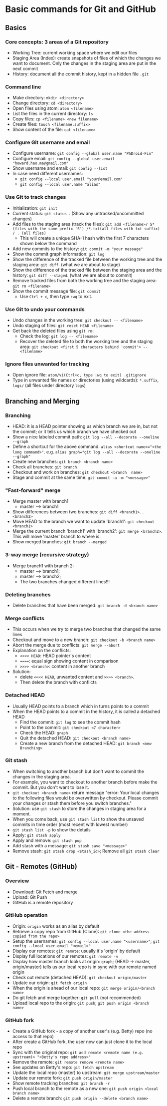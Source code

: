 # Basic commands for Git and GitHub

## Basics
### Core concepts: 3 areas of a Git repository
  * Working Tree: current working space where we edit our files
  * Staging Area (Index): create snapshots of files of which the changes we want to document. Only the changes in the staging area are put in the next commit
  * History: document all the commit history, kept in a hidden file `.git`

### Command line
  * Make directory: `mkdir <directory>`
  * Change directory: `cd <directory>`
  * Open files using atom: `atom <filename>`
  * List the files in the current directory: `ls`
  * Copy files: `cp <filename> <new filename>`
  * Create files: `touch <filename.suffix>`
  * Show content of the file: `cat <filename>`

### Configure Git username and email
  * Configure username: `git config --global user.name "PhDroid-Fin"`
  * Configure email: `git config --global user.email "howard.hao.ma@gmail.com"`
  * Show username and email: `git config --list`
  * In case need different usernames:     
    * `git config --local user.email "your@email.com"`
    * `git config --local user.name "alias"`

### Use Git to track changes
  * Initialization: `git init`
  * Current status: `git status `. (Show any untracked/uncommitted changes)
  * Add files to the staging area (track the files): `git add <filename>/ S* (files with the same prefix 'S') /*.txt(all files with txt suffix) / . (all files)`
    * This will create a unique SHA-1 hash with the first 7 characters shown below the command
  * Add new commits to the history: `git commit -m "your message"
`
  * Show the commit graph information: `git log `
  * Show the difference of the tracked file between the working tree and the staging area: `git diff`. (what we are about to stage)
  * Show the difference of the tracked file between the staging area and the history: `git diff --staged`. (what we are about to commit)
  * Remove tracked files from both the working tree and the staging area: `git rm <filename>`
  * Show the commit message file: `git commit`
    * Use `Ctrl + c`, then type `:wq` to exit.

### Use Git to undo your commands
  * Undo changes in the working tree: `git checkout -- <filename>`
  * Undo staging of files: `git reset HEAD <filename>`
  * Get back the deleted files using `git rm`:
    * Check the log: `git log -- <filename>`
    * Recover the deleted file to both the working tree and the staging area: `git checkout <first 5 characters behind 'commit'> -- <filename>`

### Ignore files unwanted for tracking
  * Open ignore file: `atom/vi(Ctrl+c, type :wq to exit) .gitignore`
  * Type in unwanted file names or directories (using wildcards): `*.suffix`, `logs/` (all files under directory `logs`)

## Branching and Merging
### Branching
  * HEAD: it is a HEAD pointer showing us which branch we are in, but not the commit; or it tells us which branch we have checked out
  * Show a nice labeled commit path: `git log --all --decorate --oneline --graph`
  * Define a shortcut for the above command: `alias <shortcut name>="<the long command>"`. e.g. `alias graph="git log --all --decorate --oneline --graph"`
  * Create new branches: `git branch <branch name>`
  * Check all branches: `git branch`
  * Checkout and work on branches: `git checkout <branch  name>`
  * Stage and commit at the same time: `git commit -a -m "<message>"`
### "Fast-forward" merge
  * Merge master with branch1
    * master --> branch1
  * Show differences between two branches: `git diff <branch1>..<branch2>`
  * Move HEAD to the branch we want to update 'branch1': `git checkout <branch1>`
  * Merge the current branch 'branch1' with 'branch2': `git merge <branch2>`. This will move 'master' branch to where <branch name> is.
  * Show merged branches: `git branch --merged`
### 3-way merge (recursive strategy)
  * Merge branch1 with branch 2:
    * master --> branch1;
    * master --> branch2;
    * The two branches changed different lines!!!
### Deleting branches
  * Delete branches that have been merged: `git branch -d <branch name>`
### Merge conflicts
  * This occurs when we try to merge two branches that changed the same lines
  * Checkout and move to a new branch: `git checkout -b <branch name>`
  * Abort the merge due to conflicts: `git merge --abort`
  * Explanation on the conflicts:
    * `<<<< HEAD`: HEAD pointer's content
    * `====`: equal sign showing content in comparison
    * `>>>> <branch>`: content in another branch
  * Solution:
    * delete `<<<< HEAD`, unwanted content and `>>>> <branch>`.
    * Then delete the branch with conflicts

### Detached HEAD
  * Usually HEAD points to a branch which in turns points to a commit
  * When the HEAD points to a commit in the history, it is called a detached HEAD
    * Find the commit: `git log` to see the commit hash
    * Point to the commit: `git checkout <7 character>`
    * Check the HEAD: `graph`
    * Quit the detached HEAD: `git checkout <branch name>`
    * Create a new branch from the detached HEAD: `git branch <new Branching>`

### Git stash
  * When switching to another branch but don't want to commit the changes in the staging area.
  * For example,  you want to checkout to another branch before make the commit. But you don't want to lose it.
  * `git checkout <branch name>` return message "error: Your local changes to the following files would be overwritten by checkout. Please commit your changes or stash them before you switch branches."
  * Solution: use `git stash` to store the changes in staging area for a moment.
  * When you come back, use `git stash list` to show the unsaved commits in time order (most recent with lowest number)
  * `git stash list -p` to show the details
  * Apply: `git stash apply`
  * Apply and remove: `git stash pop`
  * Add stash with a  message: `git stash save "<message>"`
  * Remove stash: `git stash drop <stash_id>`; Remove all `git stash clear`

## Git - Remotes (GitHub)
### Overview
  * Download: Git Fetch and merge
  * Upload: Git Push
  * GitHub is a remote repository

### GitHub operation
  * Origin: `origin` works as an alias by default
  * Retrieve a copy repo from GitHub (Clone): `git clone <the address copied from the repo>`
  * Setup the usernames: `git config --local user.name "<username>"`; `git config --local user.email "<email>"`
  * Display our remotes: `git remote`: usually it's 'origin' by default
  * Display full locations of our remotes: `git remote -v`
  * Display how master branch looks at origin: `graph`; (HEAD -> master, origin/master) tells us our local repo is in sync with our remote named origin
  * Check out remote (detached HEAD): `git checkout origin/master`
  * Update our origin: `git fetch origin`
  * When the origin is ahead of our local repo: `git merge origin/<branch name>`
  * Do git fetch and merge together: `git pull` (not recommended)
  * Upload local repo to the origin: `git push`; `git push origin <branch name>`

### GitHub fork
  * Create a GitHub fork - a copy of another user's (e.g. Betty) repo (no access to that repo)
  * After create a GitHub fork, the user now can just clone it to the local repo
  * Sync with the original repo: `git add remote <remote name (e.g. upstream)> "<Betty's repo address>"`
  * Remove the remote: `git remote remove <remote name>`
  * See updates on Betty's repo: `git fetch upstream`
  * Update the local repo (master) to upstream: `git merge upstream/master`
  * Update our remote fork: `git push origin/master`
  * Show remote tracking branches: `git branch -r`
  * Push local branch to the remote as a new one: `git push origin <local branch name>`
  * Delete a remote branch: `git push origin --delete <branch name>`
